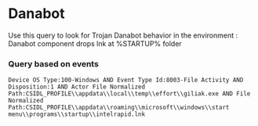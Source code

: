 # Danabot

Use this query to look for Trojan Danabot behavior in the environment : Danabot component drops lnk at %STARTUP% folder

### Query based on events 

```
Device OS Type:100-Windows AND Event Type Id:8003-File Activity AND Disposition:1 AND Actor File Normalized Path:CSIDL_PROFILE\\appdata\\local\\temp\\effort\\giliak.exe AND File Normalized Path:CSIDL_PROFILE\\appdata\\roaming\\microsoft\\windows\\start menu\\programs\\startup\\intelrapid.lnk

```
